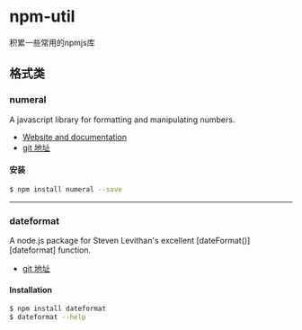 # npm-util
积累一些常用的npmjs库

## 格式类

### numeral

A javascript library for formatting and manipulating numbers.

- [Website and documentation](http://numeraljs.com/)
- [git 地址](https://github.com/adamwdraper/Numeral-js.git)

#### 安装
```bash
$ npm install numeral --save
```

- - -


### dateformat

A node.js package for Steven Levithan's excellent [dateFormat()][dateformat] function.
- [git 地址](https://github.com/felixge/node-dateformat.git)

#### Installation

```bash
$ npm install dateformat
$ dateformat --help
```